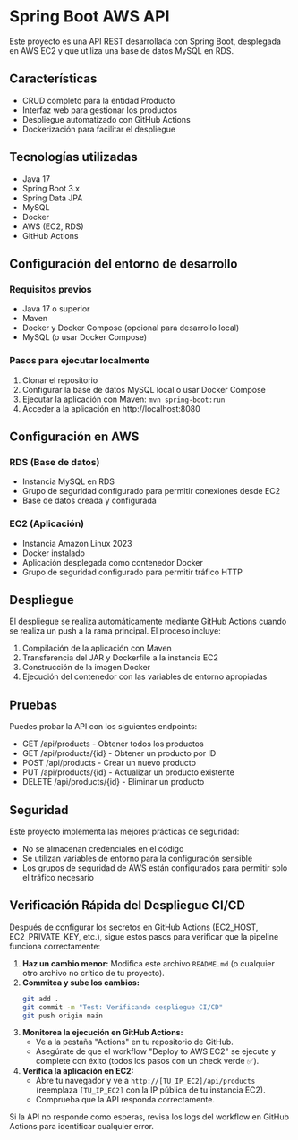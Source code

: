 # Spring Boot AWS API

Este proyecto es una API REST desarrollada con Spring Boot, desplegada en AWS EC2 y que utiliza una base de datos MySQL en RDS.

## Características

- CRUD completo para la entidad Producto
- Interfaz web para gestionar los productos
- Despliegue automatizado con GitHub Actions
- Dockerización para facilitar el despliegue

## Tecnologías utilizadas

- Java 17
- Spring Boot 3.x
- Spring Data JPA
- MySQL
- Docker
- AWS (EC2, RDS)
- GitHub Actions

## Configuración del entorno de desarrollo

### Requisitos previos
- Java 17 o superior
- Maven
- Docker y Docker Compose (opcional para desarrollo local)
- MySQL (o usar Docker Compose)

### Pasos para ejecutar localmente
1. Clonar el repositorio
2. Configurar la base de datos MySQL local o usar Docker Compose
3. Ejecutar la aplicación con Maven: `mvn spring-boot:run`
4. Acceder a la aplicación en http://localhost:8080

## Configuración en AWS

### RDS (Base de datos)
- Instancia MySQL en RDS
- Grupo de seguridad configurado para permitir conexiones desde EC2
- Base de datos creada y configurada

### EC2 (Aplicación)
- Instancia Amazon Linux 2023
- Docker instalado
- Aplicación desplegada como contenedor Docker
- Grupo de seguridad configurado para permitir tráfico HTTP

## Despliegue

El despliegue se realiza automáticamente mediante GitHub Actions cuando se realiza un push a la rama principal. El proceso incluye:

1. Compilación de la aplicación con Maven
2. Transferencia del JAR y Dockerfile a la instancia EC2
3. Construcción de la imagen Docker
4. Ejecución del contenedor con las variables de entorno apropiadas

## Pruebas

Puedes probar la API con los siguientes endpoints:

- GET /api/products - Obtener todos los productos
- GET /api/products/{id} - Obtener un producto por ID
- POST /api/products - Crear un nuevo producto
- PUT /api/products/{id} - Actualizar un producto existente
- DELETE /api/products/{id} - Eliminar un producto

## Seguridad

Este proyecto implementa las mejores prácticas de seguridad:
- No se almacenan credenciales en el código
- Se utilizan variables de entorno para la configuración sensible
- Los grupos de seguridad de AWS están configurados para permitir solo el tráfico necesario

## Verificación Rápida del Despliegue CI/CD

Después de configurar los secretos en GitHub Actions (EC2_HOST, EC2_PRIVATE_KEY, etc.), sigue estos pasos para verificar que la pipeline funciona correctamente:

1.  **Haz un cambio menor:** Modifica este archivo `README.md` (o cualquier otro archivo no crítico de tu proyecto).
2.  **Commitea y sube los cambios:**
    ```bash
    git add .
    git commit -m "Test: Verificando despliegue CI/CD"
    git push origin main
    ```
3.  **Monitorea la ejecución en GitHub Actions:**
    * Ve a la pestaña "Actions" en tu repositorio de GitHub.
    * Asegúrate de que el workflow "Deploy to AWS EC2" se ejecute y complete con éxito (todos los pasos con un check verde ✅).
4.  **Verifica la aplicación en EC2:**
    * Abre tu navegador y ve a `http://[TU_IP_EC2]/api/products` (reemplaza `[TU_IP_EC2]` con la IP pública de tu instancia EC2).
    * Comprueba que la API responda correctamente.

Si la API no responde como esperas, revisa los logs del workflow en GitHub Actions para identificar cualquier error.